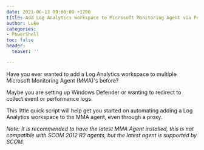 ```yaml
---
date: 2021-06-13 00:00:00 +1200
title: Add Log Analytics workspace to Microsoft Monitoring Agent via PowerShell
author: Luke
categories:
- PowerShell
toc: false
header:
  teaser: ''

---
```

Have you ever wanted to add a Log Analytics workspace to multiple Microsoft Monitoring Agent (MMA)'s before? 

Maybe you are setting up Windows Defender or wanting to redirect to collect event or performance logs. 

This little quick script will help get you started on automating adding a Log Analytics workspace to the MMA agent, even through a proxy.

_Note:  It is recommended to have the latest MMA Agent installed, this is not compatible with SCOM 2012 R2 agents, but the latest agent is supported by SCOM._